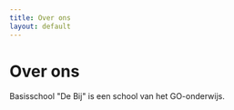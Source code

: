 ```yaml
---
title: Over ons
layout: default
---
```


# Over ons 
 
Basisschool "De Bij" is een school van het GO-onderwijs.
